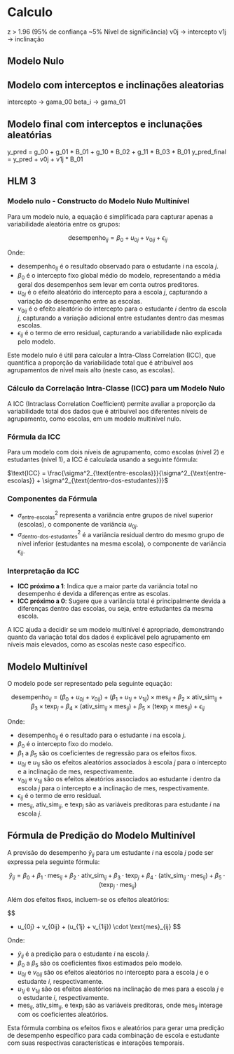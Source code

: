 # Calculo

z > 1.96 (95% de confiança ~5% Nível de significância)
v0j -> intercepto
v1j -> inclinação


## Modelo Nulo


## Modelo  com interceptos e inclinações aleatorias

intercepto -> gama_00
beta_i -> gama_01

## Modelo final com interceptos e inclunações aleatórias


y_pred = g_00 + g_01 * B_01 + g_10 * B_02 + g_11 * B_03 * B_01
y_pred_final = y_pred + v0j + v1j * B_01

## HLM 3

### Modelo nulo - Constructo do Modelo Nulo Multinível

Para um modelo nulo, a equação é simplificada para capturar apenas a variabilidade aleatória entre os grupos:

$$
\text{desempenho}_{ij} = \beta_0 + u_{0j} + v_{0ij} + \epsilon_{ij}
$$

Onde:

- $\text{desempenho}_{ij}$ é o resultado observado para o estudante $i$ na escola $j$.
- $\beta_0$ é o intercepto fixo global médio do modelo, representando a média geral dos desempenhos sem levar em conta outros preditores.
- $u_{0j}$ é o efeito aleatório do intercepto para a escola $j$, capturando a variação do desempenho entre as escolas.
- $v_{0ij}$ é o efeito aleatório do intercepto para o estudante $i$ dentro da escola $j$, capturando a variação adicional entre estudantes dentro das mesmas escolas.
- $\epsilon_{ij}$ é o termo de erro residual, capturando a variabilidade não explicada pelo modelo.

Este modelo nulo é útil para calcular a Intra-Class Correlation (ICC), que quantifica a proporção da variabilidade total que é atribuível aos agrupamentos de nível mais alto (neste caso, as escolas).

### Cálculo da Correlação Intra-Classe (ICC) para um Modelo Nulo

A ICC (Intraclass Correlation Coefficient) permite avaliar a proporção da variabilidade total dos dados que é atribuível aos diferentes níveis de agrupamento, como escolas, em um modelo multinível nulo.

### Fórmula da ICC

Para um modelo com dois níveis de agrupamento, como escolas (nível 2) e estudantes (nível 1), a ICC é calculada usando a seguinte fórmula:

$\text{ICC} = \frac{\sigma^2_{\text{entre-escolas}}}{\sigma^2_{\text{entre-escolas}} + \sigma^2_{\text{dentro-dos-estudantes}}}$

### Componentes da Fórmula

- $\sigma^2_{\text{entre-escolas}}$ representa a variância entre grupos de nível superior (escolas), o componente de variância $u_{0j}$.
- $\sigma^2_{\text{dentro-dos-estudantes}}$ é a variância residual dentro do mesmo grupo de nível inferior (estudantes na mesma escola), o componente de variância $\epsilon_{ij}$.

### Interpretação da ICC

- **ICC próximo a 1**: Indica que a maior parte da variância total no desempenho é devida a diferenças entre as escolas.
- **ICC próximo a 0**: Sugere que a variância total é principalmente devida a diferenças dentro das escolas, ou seja, entre estudantes da mesma escola.

A ICC ajuda a decidir se um modelo multinível é apropriado, demonstrando quanto da variação total dos dados é explicável pelo agrupamento em níveis mais elevados, como as escolas neste caso específico.


## Modelo Multinível

O modelo pode ser representado pela seguinte equação:

$$
\text{desempenho}_{ij} = (\beta_0 + u_{0j} + v_{0ij}) + (\beta_1 + u_{1j} + v_{1ij}) \times \text{mes}_{ij} + \beta_2 \times \text{ativ\_sim}_{ij} + \beta_3 \times \text{texp}_j + \beta_4 \times (\text{ativ\_sim}_{ij} \times \text{mes}_{ij}) + \beta_5 \times (\text{texp}_j \times \text{mes}_{ij}) + \epsilon_{ij}
$$

Onde:

- $\text{desempenho}_{ij}$ é o resultado para o estudante $i$ na escola $j$.
- $\beta_0$ é o intercepto fixo do modelo.
- $\beta_1$ a $\beta_5$ são os coeficientes de regressão para os efeitos fixos.
- $u_{0j}$ e $u_{1j}$ são os efeitos aleatórios associados à escola $j$ para o intercepto e a inclinação de $\text{mes}$, respectivamente.
- $v_{0ij}$ e $v_{1ij}$ são os efeitos aleatórios associados ao estudante $i$ dentro da escola $j$ para o intercepto e a inclinação de $\text{mes}$, respectivamente.
- $\epsilon_{ij}$ é o termo de erro residual.
- $\text{mes}_{ij}$, $\text{ativ\_sim}_{ij}$, e $\text{texp}_j$ são as variáveis preditoras para estudante $i$ na escola $j$.

## Fórmula de Predição do Modelo Multinível

A previsão do desempenho $\hat{y}_{ij}$ para um estudante $i$ na escola $j$ pode ser expressa pela seguinte fórmula:

$$
\hat{y}_{ij} = \beta_0 + \beta_1 \cdot \text{mes}_{ij} + \beta_2 \cdot \text{ativ\_sim}_{ij} + \beta_3 \cdot \text{texp}_j + \beta_4 \cdot ( \text{ativ\_sim}_{ij} \cdot \text{mes}_{ij} ) + \beta_5 \cdot ( \text{texp}_j \cdot \text{mes}_{ij} )
$$

Além dos efeitos fixos, incluem-se os efeitos aleatórios:

$$
+ u_{0j} + v_{0ij} + (u_{1j} + v_{1ij}) \cdot \text{mes}_{ij}
$$


Onde:

- $\hat{y}_{ij}$ é a predição para o estudante $i$ na escola $j$.
- $\beta_0$ a $\beta_5$ são os coeficientes fixos estimados pelo modelo.
- $u_{0j}$ e $v_{0ij}$ são os efeitos aleatórios no intercepto para a escola $j$ e o estudante $i$, respectivamente.
- $u_{1j}$ e $v_{1ij}$ são os efeitos aleatórios na inclinação de $\text{mes}$ para a escola $j$ e o estudante $i$, respectivamente.
- $\text{mes}_{ij}$, $\text{ativ\_sim}_{ij}$, e $\text{texp}_j$ são as variáveis preditoras, onde $\text{mes}_{ij}$ interage com os coeficientes aleatórios.

Esta fórmula combina os efeitos fixos e aleatórios para gerar uma predição de $\text{desempenho}$ específico para cada combinação de escola e estudante com suas respectivas características e interações temporais.